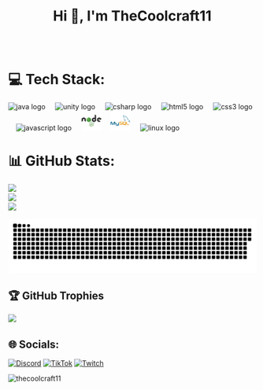 <h1 align="center">Hi 👋, I'm TheCoolcraft11</h1>
<br><br>

# 💻 Tech Stack:

<div align="left">
  <img src="https://cdn.jsdelivr.net/gh/devicons/devicon/icons/java/java-original.svg" height="40" alt="java logo"  />
  <img width="12" />
  <img src="https://cdn.jsdelivr.net/gh/devicons/devicon/icons/unity/unity-original.svg" height="40" alt="unity logo"  />
  <img width="12" />
  <img src="https://cdn.jsdelivr.net/gh/devicons/devicon/icons/csharp/csharp-original.svg" height="40" alt="csharp logo"  />
  <img width="12" />
  <img src="https://cdn.jsdelivr.net/gh/devicons/devicon/icons/html5/html5-original.svg" height="40" alt="html5 logo"  />
  <img width="12" />
  <img src="https://cdn.jsdelivr.net/gh/devicons/devicon/icons/css3/css3-original.svg" height="40" alt="css3 logo"  />
  <img width="12" />
  <img src="https://cdn.jsdelivr.net/gh/devicons/devicon/icons/javascript/javascript-original.svg" height="40" alt="javascript logo"  />
  <img width="12" />
  <img src="https://raw.githubusercontent.com/devicons/devicon/master/icons/nodejs/nodejs-original-wordmark.svg" alt="nodejs" width="40" height="40"/>
  <img width="12" />
  <img src="https://raw.githubusercontent.com/devicons/devicon/master/icons/mysql/mysql-original-wordmark.svg" alt="mysql" width="40" height="40"/>
  <img width="12" />
  <img src="https://cdn.jsdelivr.net/gh/devicons/devicon/icons/linux/linux-original.svg" height="40" alt="linux logo"  />
</div>

# 📊 GitHub Stats:

![](https://github-readme-stats.vercel.app/api?username=TheCoolcraft11&theme=transparent&hide_border=false&include_all_commits=true&count_private=false)<br/>
![](https://github-readme-streak-stats.herokuapp.com/?user=TheCoolcraft11&theme=transparent)<br/>
![](https://github-readme-stats.vercel.app/api/top-langs/?username=TheCoolcraft11&theme=transparent&hide_border=false&include_all_commits=true&count_private=true&layout=compact)

<picture>
  <source media="(prefers-color-scheme: dark)" srcset="https://raw.githubusercontent.com/thecoolcraft11/thecoolcraft11/output/github-snake-dark.svg" />
  <source media="(prefers-color-scheme: light)" srcset="https://raw.githubusercontent.com/thecoolcraft11/thecoolcraft11/output/github-snake.svg" />
  <img alt="github-snake" src="https://raw.githubusercontent.com/thecoolcraft11/thecoolcraft11/output/github-snake.svg" />
</picture>

## 🏆 GitHub Trophies

![](https://github-profile-trophy.vercel.app/?username=TheCoolcraft11&theme=transparent&no-frame=false&no-bg=true&margin-w=4)

## 🌐 Socials:

[![Discord](https://img.shields.io/badge/Discord-%237289DA.svg?logo=discord&logoColor=white)](https://discord.gg/https://discord.com/invite/1063115747007660192) [![TikTok](https://img.shields.io/badge/TikTok-%23000000.svg?logo=TikTok&logoColor=white)](https://tiktok.com/@its_MaxGHG) [![Twitch](https://img.shields.io/badge/Twitch-%239146FF.svg?logo=Twitch&logoColor=white)](https://twitch.tv/TheCoolcraft11) <p align="left"> <img src="https://komarev.com/ghpvc/?username=thecoolcraft11&label=Profile%20views&color=008fd6&style=flat" alt="thecoolcraft11" /> </p>
